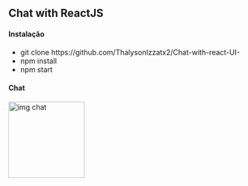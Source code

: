 <h2>Chat with ReactJS</h2>

<h4>Instalação</h4>
<ul>
  <li>git clone https://github.com/ThalysonIzzatx2/Chat-with-react-UI- </li>
  <li>npm install</li>
  <li>npm start</li>
</ul>

<h4><strong>Chat</strong></h4>
<img src="https://i.imgur.com/XbAZKGh.png" alt="img chat" width="150"  />
